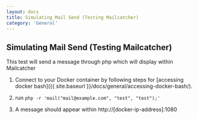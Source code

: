 ```yaml
---
layout: docs
title: Simulating Mail Send (Testing Mailcatcher)
category: 'General'
---
```



Simulating Mail Send (Testing Mailcatcher)
------------------------------------------
This test will send a message through php which will display within Mailcatcher
1. Connect to your Docker container by following steps for [accessing docker bash]({{ site.baseurl }}/docs/general/accessing-docker-bash/).

2. run `php -r 'mail("mail@example.com", "test", "test");'`

3. A message should appear within http://[docker-ip-address]:1080